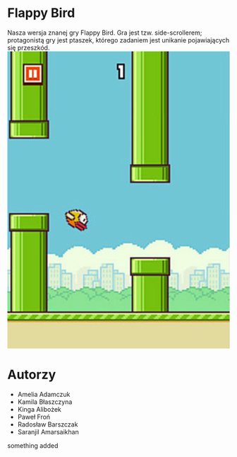 # Flappy Bird
Nasza wersja znanej gry Flappy Bird. Gra jest tzw. side-scrollerem; protagonistą gry jest ptaszek, którego zadaniem jest unikanie pojawiających się przeszkód.
![flappy bird](flappy.jpg)

# Autorzy
* Amelia Adamczuk
* Kamila Błaszczyna
* Kinga Alibożek
* Paweł Froń
* Radosław Barszczak
* Saranjil Amarsaikhan

something added
